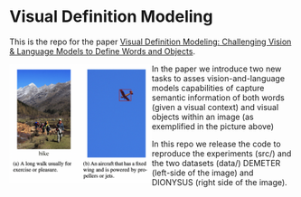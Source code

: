 # Visual Definition Modeling

This is the repo for the paper [Visual Definition Modeling:
Challenging Vision & Language Models to Define Words and Objects](https://www.aaai.org/AAAI22Papers/AAAI-11783.ScarliniB.pdf).

<img style="float: left;" src="https://github.com/SapienzaNLP/visual-definition-modeling/blob/main/images/datasets_example.png" width=50% height=50%>
In the paper we introduce two new tasks to asses vision-and-language models capabilities of capture semantic information
of both words (given a visual context) and visual objects within an image (as exemplified in the picture above) 

In this repo we release the code to reproduce the experiments (src/) and the two datasets (data/) DEMETER (left-side of the image) and DIONYSUS (right side of the image).
